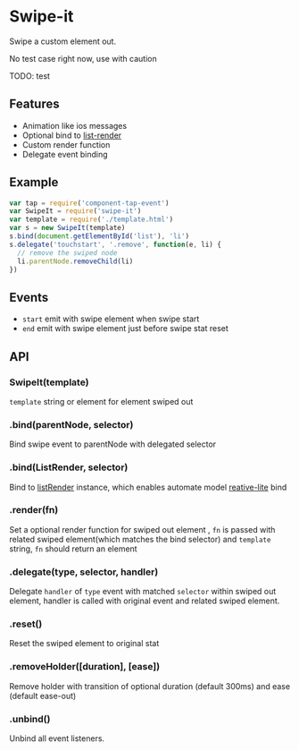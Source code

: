 # Swipe-it

Swipe a custom element out.

No test case right now, use with caution

TODO: test

## Features

* Animation like ios messages
* Optional bind to [list-render]()
* Custom render function
* Delegate event binding

## Example

``` js
var tap = require('component-tap-event')
var SwipeIt = require('swipe-it')
var template = require('./template.html')
var s = new SwipeIt(template)
s.bind(document.getElementById('list'), 'li')
s.delegate('touchstart', '.remove', function(e, li) {
  // remove the swiped node
  li.parentNode.removeChild(li)
})
```

## Events

* `start` emit with swipe element when swipe start
* `end` emit with swipe element just before swipe stat reset

## API

### SwipeIt(template)

`template` string or element for element swiped out

### .bind(parentNode, selector)

Bind swipe event to parentNode with delegated selector

### .bind(ListRender, selector)

Bind to [listRender]() instance, which enables automate model [reative-lite]() bind

### .render(fn)

Set a optional render function for swiped out element , `fn` is passed with related swiped element(which matches the bind selector) and `template` string, `fn` should return an element

### .delegate(type, selector, handler)

Delegate `handler` of `type` event with matched `selector` within swiped out element, handler is called with original event and related swiped element.

### .reset()

Reset the swiped element to original stat

### .removeHolder([duration], [ease])

Remove holder with transition of optional duration (default 300ms) and ease (default ease-out)

### .unbind()

Unbind all event listeners.
